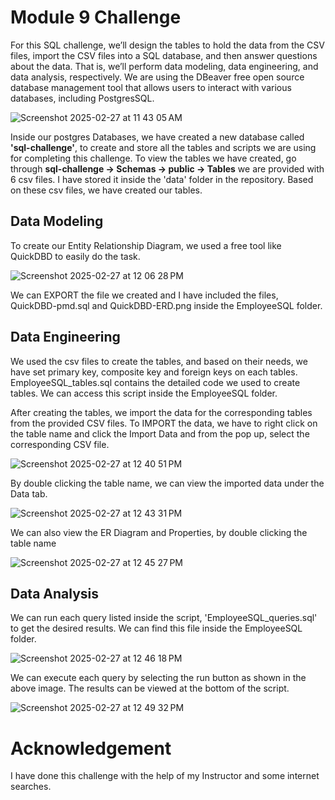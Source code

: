 
# Module 9 Challenge

For this SQL challenge, we’ll design the tables to hold the data from the CSV files, import the CSV files into a SQL database, and then answer questions about the data. That is, we’ll perform data modeling, data engineering, and data analysis, respectively. 
We are using the DBeaver free open source database management tool that allows users to interact with various databases, including PostgresSQL. 

![Screenshot 2025-02-27 at 11 43 05 AM](https://github.com/user-attachments/assets/416be32e-43c4-4851-b60d-f5f454c2ddee)

Inside our postgres Databases, we have created a new database called **'sql-challenge'**, to create and store all the tables and scripts we are using for completing this challenge.
To view the tables we have created, go through **sql-challenge -> Schemas -> public -> Tables** 
we are provided with 6 csv files. I have stored it inside the 'data' folder in the repository. Based on these csv files, we have created our tables.

## Data Modeling

To create our Entity Relationship Diagram, we used a free tool like QuickDBD to easily do the task. 



![Screenshot 2025-02-27 at 12 06 28 PM](https://github.com/user-attachments/assets/5a134200-0b49-42c4-8bef-263df328be4c)

We can EXPORT the file we created and I have included the files, QuickDBD-pmd.sql and QuickDBD-ERD.png inside the EmployeeSQL folder.

## Data Engineering

We used the csv files to create the tables, and based on their needs, we have set primary key, composite key and foreign keys on each tables.
EmployeeSQL_tables.sql contains the detailed code we used to create tables. We can access this script inside the EmployeeSQL folder.

After creating the tables, we import the data for the corresponding tables from the provided CSV files.
To IMPORT the data, we have to right click on the table name and click the Import Data and from the pop up, select the corresponding CSV file.

![Screenshot 2025-02-27 at 12 40 51 PM](https://github.com/user-attachments/assets/83a7898c-2355-455b-80bf-04beb7f9fade)

By double clicking the table name, we can view the imported data under the Data tab.

![Screenshot 2025-02-27 at 12 43 31 PM](https://github.com/user-attachments/assets/ec4b12a7-56a9-455d-bd07-e82b6fa02d01)

We can also view the ER Diagram and Properties, by double clicking the table name

![Screenshot 2025-02-27 at 12 45 27 PM](https://github.com/user-attachments/assets/99c633fe-c2da-4fb7-9b65-b6c2125f9467)


## Data Analysis

We can run each query listed inside the script, 'EmployeeSQL_queries.sql' to get the desired results. We can find this file inside the EmployeeSQL folder.

![Screenshot 2025-02-27 at 12 46 18 PM](https://github.com/user-attachments/assets/f5162fec-91fa-4c96-9930-141cb0d019a4)

We can execute each query by selecting the run button as shown in the above image. The results can be viewed at the bottom of the script.

![Screenshot 2025-02-27 at 12 49 32 PM](https://github.com/user-attachments/assets/9765bb2f-2e64-41ec-8721-e94024a2a45c)


# Acknowledgement

I have done this challenge with the help of my Instructor and some internet searches.








